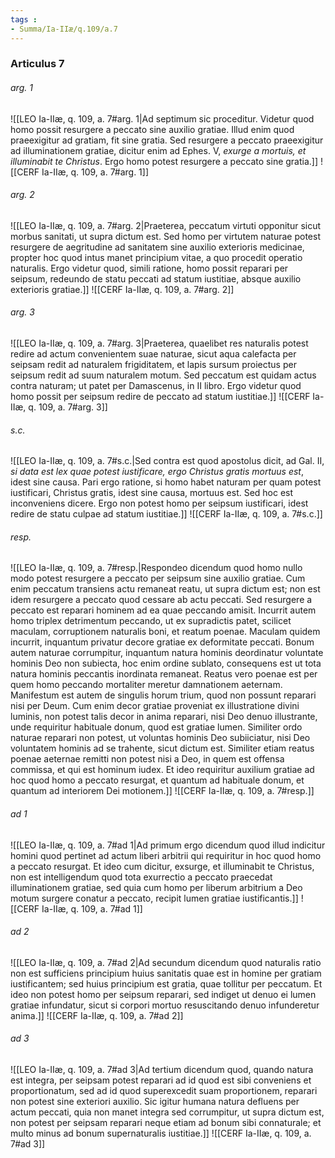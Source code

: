 ```yaml
---
tags : 
- Summa/Ia-IIæ/q.109/a.7
---
```


### Articulus 7

###### arg. 1
![[LEO Ia-IIæ, q. 109, a. 7#arg. 1|Ad septimum sic proceditur. Videtur quod homo possit resurgere a peccato sine auxilio gratiae. Illud enim quod praeexigitur ad gratiam, fit sine gratia. Sed resurgere a peccato praeexigitur ad illuminationem gratiae, dicitur enim ad Ephes. V, *exurge a mortuis, et illuminabit te Christus*. Ergo homo potest resurgere a peccato sine gratia.]]
![[CERF Ia-IIæ, q. 109, a. 7#arg. 1]]

###### arg. 2
![[LEO Ia-IIæ, q. 109, a. 7#arg. 2|Praeterea, peccatum virtuti opponitur sicut morbus sanitati, ut supra dictum est. Sed homo per virtutem naturae potest resurgere de aegritudine ad sanitatem sine auxilio exterioris medicinae, propter hoc quod intus manet principium vitae, a quo procedit operatio naturalis. Ergo videtur quod, simili ratione, homo possit reparari per seipsum, redeundo de statu peccati ad statum iustitiae, absque auxilio exterioris gratiae.]]
![[CERF Ia-IIæ, q. 109, a. 7#arg. 2]]

###### arg. 3
![[LEO Ia-IIæ, q. 109, a. 7#arg. 3|Praeterea, quaelibet res naturalis potest redire ad actum convenientem suae naturae, sicut aqua calefacta per seipsam redit ad naturalem frigiditatem, et lapis sursum proiectus per seipsum redit ad suum naturalem motum. Sed peccatum est quidam actus contra naturam; ut patet per Damascenus, in II libro. Ergo videtur quod homo possit per seipsum redire de peccato ad statum iustitiae.]]
![[CERF Ia-IIæ, q. 109, a. 7#arg. 3]]

###### s.c.
![[LEO Ia-IIæ, q. 109, a. 7#s.c.|Sed contra est quod apostolus dicit, ad Gal. II, *si data est lex quae potest iustificare, ergo Christus gratis mortuus est*, idest sine causa. Pari ergo ratione, si homo habet naturam per quam potest iustificari, Christus gratis, idest sine causa, mortuus est. Sed hoc est inconveniens dicere. Ergo non potest homo per seipsum iustificari, idest redire de statu culpae ad statum iustitiae.]]
![[CERF Ia-IIæ, q. 109, a. 7#s.c.]]

###### resp.
![[LEO Ia-IIæ, q. 109, a. 7#resp.|Respondeo dicendum quod homo nullo modo potest resurgere a peccato per seipsum sine auxilio gratiae. Cum enim peccatum transiens actu remaneat reatu, ut supra dictum est; non est idem resurgere a peccato quod cessare ab actu peccati. Sed resurgere a peccato est reparari hominem ad ea quae peccando amisit. Incurrit autem homo triplex detrimentum peccando, ut ex supradictis patet, scilicet maculam, corruptionem naturalis boni, et reatum poenae. Maculam quidem incurrit, inquantum privatur decore gratiae ex deformitate peccati. Bonum autem naturae corrumpitur, inquantum natura hominis deordinatur voluntate hominis Deo non subiecta, hoc enim ordine sublato, consequens est ut tota natura hominis peccantis inordinata remaneat. Reatus vero poenae est per quem homo peccando mortaliter meretur damnationem aeternam. Manifestum est autem de singulis horum trium, quod non possunt reparari nisi per Deum. Cum enim decor gratiae proveniat ex illustratione divini luminis, non potest talis decor in anima reparari, nisi Deo denuo illustrante, unde requiritur habituale donum, quod est gratiae lumen. Similiter ordo naturae reparari non potest, ut voluntas hominis Deo subiiciatur, nisi Deo voluntatem hominis ad se trahente, sicut dictum est. Similiter etiam reatus poenae aeternae remitti non potest nisi a Deo, in quem est offensa commissa, et qui est hominum iudex. Et ideo requiritur auxilium gratiae ad hoc quod homo a peccato resurgat, et quantum ad habituale donum, et quantum ad interiorem Dei motionem.]]
![[CERF Ia-IIæ, q. 109, a. 7#resp.]]

###### ad 1
![[LEO Ia-IIæ, q. 109, a. 7#ad 1|Ad primum ergo dicendum quod illud indicitur homini quod pertinet ad actum liberi arbitrii qui requiritur in hoc quod homo a peccato resurgat. Et ideo cum dicitur, exsurge, et illuminabit te Christus, non est intelligendum quod tota exurrectio a peccato praecedat illuminationem gratiae, sed quia cum homo per liberum arbitrium a Deo motum surgere conatur a peccato, recipit lumen gratiae iustificantis.]]
![[CERF Ia-IIæ, q. 109, a. 7#ad 1]]

###### ad 2
![[LEO Ia-IIæ, q. 109, a. 7#ad 2|Ad secundum dicendum quod naturalis ratio non est sufficiens principium huius sanitatis quae est in homine per gratiam iustificantem; sed huius principium est gratia, quae tollitur per peccatum. Et ideo non potest homo per seipsum reparari, sed indiget ut denuo ei lumen gratiae infundatur, sicut si corpori mortuo resuscitando denuo infunderetur anima.]]
![[CERF Ia-IIæ, q. 109, a. 7#ad 2]]

###### ad 3
![[LEO Ia-IIæ, q. 109, a. 7#ad 3|Ad tertium dicendum quod, quando natura est integra, per seipsam potest reparari ad id quod est sibi conveniens et proportionatum, sed ad id quod superexcedit suam proportionem, reparari non potest sine exteriori auxilio. Sic igitur humana natura defluens per actum peccati, quia non manet integra sed corrumpitur, ut supra dictum est, non potest per seipsam reparari neque etiam ad bonum sibi connaturale; et multo minus ad bonum supernaturalis iustitiae.]]
![[CERF Ia-IIæ, q. 109, a. 7#ad 3]]

